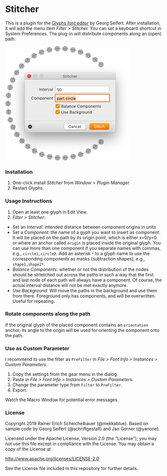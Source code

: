 # Stitcher

This is a plugin for the [Glyphs font editor](http://glyphsapp.com/) by Georg Seifert. After installation, it will add the menu item *Filter > Stitcher.* You can set a keyboard shortcut in System Preferences. The plug-in will distribute components along an (open) path:

![Stitcher in action](Stitcher.png)

### Installation

1. One-click install *Stitcher* from *Window > Plugin Manager*
2. Restart Glyphs.

### Usage Instructions

1. Open at least one glyph in Edit View.
2. *Filter > Stitcher:*
  * Set an *Interval:* intended distance between component origins in units
  * Set a *Component:* the name of a gyph you want to insert as component. It will be placed on the path by its origin point, which is either  x=0/y=0 or where an anchor called `origin` is placed inside the original glyph. You can use more than one component if you separate names with commas, e.g., `circle1,circle2`. Add an asterisk `*` to a glyph name to use the corresponding components as masks (subtraction shapes), e.g., `shape1,shape2*`.
  * *Balance Components:* whether or not the distribution of the nodes should be strtetched out across the paths in such a way that the first and last node of each path will always have a component. Of course, the actual interval distance will not be met exactly anymore.
  * *Use Background:* Will move the paths in the background and use them from there. Foreground only has components, and will be overwritten. Useful for repeating.

### Rotate components along the path

If the original glyph of the placed component contains an `orientation` anchor, its angle to the origin will be used for orienting the component onto the path.
 
### Use as Custom Parameter

I recommend to use the filter as `PreFilter` in *File > Font Info > Instances > Custom Parameters.*

1. Copy the settings from the gear menu in the dialog.
2. Paste in *File > Font Info > Instances > Custom Parameters.*
3. Change the parameter type from `Filter` to `PreFilter`.
4. Export.

Watch the Macro Window for potential error messages.

### License

Copyright 2019 Rainer Erich Scheichelbauer (@mekkablue).
Based on sample code by Georg Seifert (@schriftgestalt) and Jan Gerner (@yanone).

Licensed under the Apache License, Version 2.0 (the "License");
you may not use this file except in compliance with the License.
You may obtain a copy of the License at

http://www.apache.org/licenses/LICENSE-2.0

See the License file included in this repository for further details.
